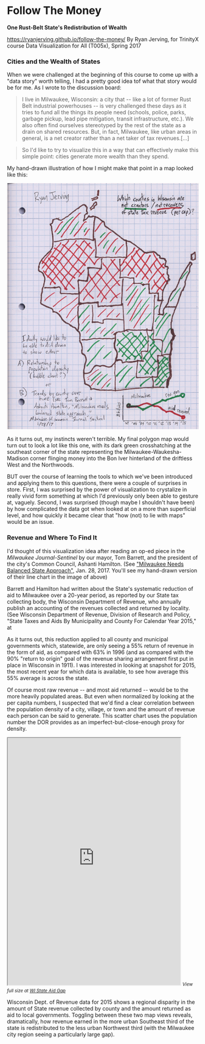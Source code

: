 # Follow The Money
**One Rust-Belt State's Redistribution of Wealth**

https://ryanjerving.github.io/follow-the-money/
By Ryan Jerving, for TrinityX course Data Visualization for All (T005x), Spring 2017

### Cities and the Wealth of States

When we were challenged at the beginning of this course to come up with a "data story" worth telling, I had a pretty good idea tof what that story would be for me. As I wrote to the discussion board:

> I live in Milwaukee, Wisconsin: a city that -- like a lot of former Rust Belt industrial powerhouses -- is very challenged these days as it tries to fund all the things its people need (schools, police, parks, garbage pickup, lead pipe mitigation, transit infrastructure, etc.). We also often find ourselves stereotyped by the rest of the state as a drain on shared resources. But, in fact, Milwaukee, like urban areas in general, is a net creator rather than a net taker of tax revenues.[...] 

> So I'd like to try to visualize this in a way that can effectively make this simple point: cities generate more wealth than they spend. 

My hand-drawn illustration of how I might make that point in a map looked like this:

![hand-drawn map](https://raw.githubusercontent.com/ryanjerving/WI-State-Aid-Gap/master/StateRevenueMilwaukeeWisconsin.png "Hand-drawn estimated of State revenue-aid gap across Wisconsin")

As it turns out, my instincts weren't terrible. My final polygon map would turn out to look a lot like this one, with its dark green crosshatching at the southeast corner of the state representing the Milwaukee-Waukesha-Madison corner flinging money into the Bon Iver hinterland of the driftless West and the Northwoods.

BUT over the course of learning the tools to which we've been introduced and applying them to this questions, there were a couple of surprises in store. First, I was surprised by the power of visualization to crystalize in really vivid form something at which I'd previously only been able to gesture at, vaguely. Second, I was surprised (though maybe I shouldn't have been) by how complicated the data got when looked at on a more than superficial level, and how quickly it became clear that "how (not) to lie with maps" would be an issue.

### Revenue and Where To Find It

I'd thought of this visualization idea after reading an op-ed piece in the *Milwaukee Journal-Sentinel* by our mayor, Tom Barrett, and the president of the city's Common Council, Ashanti Hamilton. (See <a href="http://www.jsonline.com/story/opinion/crossroads/2017/01/28/barrett-hamilton-milwaukee-needs-balanced-state-approach/97196352/">"Milwaukee Needs Balanced State Approach"</a>, Jan. 28, 2017. You'll see my hand-drawn version of their line chart in the image of above) 

Barrett and Hamilton had written about the State's systematic reduction of aid to Milwaukee over a 20-year period, as reported by our State tax collecting body, the Wisconsin Department of Revenue, who annually publish an accounting of the revenues collected and returned by locality. (See Wisconsin Department of Revenue, Division of Research and Policy, "State Taxes and Aids By Municipality and County For Calendar Year 2015," at <a href="https://www.revenue.wi.gov/Pages/Report/s.aspx#state_aids"></a>

As it turns out, this reduction applied to all county and municipal governments which, statewide, are only seeing a 55% return of revenue in the form of aid, as compared with 63% in 1996 (and as compared with the 90% "return to origin" goal of the revenue sharing arrangement first put in place in Wisconsin in 1911). I was interested in looking at snapshot for 2015, the most recent year for which data is available, to see how average this 55% average is across the state.

Of course most raw revenue -- and most aid returned -- would be to the more heavily populated areas. But even when normalized by looking at the per capita numbers, I suspected that we'd find a clear correlation between the population density of a city, village, or town and the amount of revenue each person can be said to generate. This scatter chart uses the population number the DOR provides as an imperfect-but-close-enough proxy for density. 



<iframe src= "https://ryanjerving.github.io/WI-State-Aid-Gap/" width="90%" height="650"></iframe>
<small><em>View full size at <a href="https://ryanjerving.github.io/WI-State-Aid-Gap/">WI State Aid Gap</a></em></small>

Wisconsin Dept. of Revenue data for 2015 shows a regional disparity in the amount of State revenue collected by county and the amount returned as aid to local governments. Toggling between these two map views reveals, dramatically, how revenue earned in the more urban Southeast third of the state is redistributed to the less urban Northwest third (with the Milwaukee city region seeing a particularly large gap).

 

